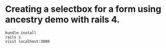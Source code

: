 # Creating a selectbox for a form using ancestry demo with rails 4.

    bundle install
    rails s
    visit localhost:3000